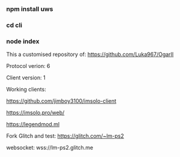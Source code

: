 ### npm install uws
### cd cli
### node index

This a customised repository of:
https://github.com/Luka967/OgarII

Protocol verion: 6

Client version: 1

Working clients:

https://github.com/jimboy3100/imsolo-client

https://imsolo.pro/web/

https://legendmod.ml

Fork Glitch and test: https://glitch.com/~lm-ps2

websocket: wss://lm-ps2.glitch.me
